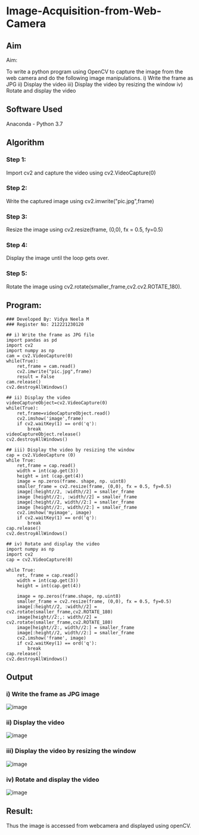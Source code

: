 # Image-Acquisition-from-Web-Camera
## Aim
 
Aim:
 
To write a python program using OpenCV to capture the image from the web camera and do the following image manipulations.
i) Write the frame as JPG 
ii) Display the video 
iii) Display the video by resizing the window
iv) Rotate and display the video

## Software Used
Anaconda - Python 3.7
## Algorithm
### Step 1:
Import cv2 and capture the video using cv2.VideoCapture(0)

### Step 2:
Write the captured image using cv2.imwrite("pic.jpg",frame)

### Step 3:
Resize the image using cv2.resize(frame, (0,0), fx = 0.5, fy=0.5)

### Step 4:
Display the image until the loop gets over.

### Step 5:
Rotate the image using cv2.rotate(smaller_frame,cv2.cv2.ROTATE_180).

## Program:
``` 
### Developed By: Vidya Neela M
### Register No: 212221230120

## i) Write the frame as JPG file
import pandas as pd
import cv2
import numpy as np
cam = cv2.VideoCapture(0)
while(True):
    ret,frame = cam.read()
    cv2.imwrite("pic.jpg",frame)
    result = False
cam.release()
cv2.destroyAllWindows()

## ii) Display the video
videoCaptureObject=cv2.VideoCapture(0)
while(True):
    ret,frame=videoCaptureObject.read()
    cv2.imshow('image',frame)
    if cv2.waitKey(1) == ord('q'):
        break
videoCaptureObject.release()
cv2.destroyAllWindows()

## iii) Display the video by resizing the window
cap = cv2.VideoCapture (0)
while True:
    ret,frame = cap.read()
    width = int(cap.get(3))
    height = int (cap.get(4)) 
    image = np.zeros(frame. shape, np. uint8)
    smaller_frame = cv2.resize(frame, (0,0), fx = 0.5, fy=0.5)
    image[:height//2, :width//2] = smaller_frame
    image [height//2:, :width//2] = smaller_frame 
    image[:height//2, width//2:] = smaller_frame
    image [height//2:, width//2:] = smaller_frame
    cv2.imshow('myimage', image)
    if cv2.waitKey(1) == ord('q'):
        break
cap.release()
cv2.destroyAllWindows()

## iv) Rotate and display the video
import numpy as np
import cv2
cap = cv2.VideoCapture(0)

while True:
    ret, frame = cap.read()
    width = int(cap.get(3))
    height = int(cap.get(4))
    
    image = np.zeros(frame.shape, np.uint8)
    smaller_frame = cv2.resize(frame, (0,0), fx = 0.5, fy=0.5)
    image[:height//2, :width//2] = cv2.rotate(smaller_frame,cv2.ROTATE_180)
    image[height//2:,: width//2] = cv2.rotate(smaller_frame,cv2.ROTATE_180)
    image[height//2:, width//2:] = smaller_frame
    image[:height//2, width//2:] = smaller_frame
    cv2.imshow('frame', image)
    if cv2.waitKey(1) == ord('q'):
        break
cap.release()
cv2.destroyAllWindows()

```
## Output

### i) Write the frame as JPG image

![image](https://user-images.githubusercontent.com/94169318/226411768-c074a676-5afe-4c63-b31b-9dbcb0f17747.png)


### ii) Display the video

![image](https://user-images.githubusercontent.com/94169318/226412034-8fee781d-485d-41bd-a639-8c0cc645324b.png)


### iii) Display the video by resizing the window

![image](https://user-images.githubusercontent.com/94169318/226412313-a24aa37c-b83a-4d0e-9cec-25246fff5b25.png)


### iv) Rotate and display the video

![image](https://user-images.githubusercontent.com/94169318/226412635-f1031b7c-d518-4f1d-9b3a-7d3edb898600.png)


## Result:
Thus the image is accessed from webcamera and displayed using openCV.
